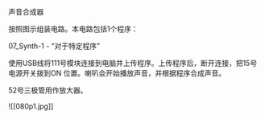 声音合成器

按照图示组装电路。本电路包括1个程序：

07_Synth-1 - “对于特定程序”

使用USB线将111号模块连接到电脑并上传程序。上传程序后，断开连接，把15号电源开关拨到ON
位置。喇叭会开始播放声音，并根据程序合成声音。

52号三极管用作放大器。

![[080p1.jpg]]